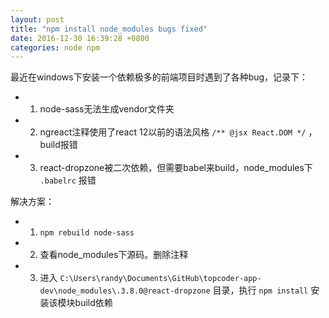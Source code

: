 ```yaml
---
layout: post
title: "npm install node_modules bugs fixed"
date: 2016-12-30 16:39:28 +0800
categories: node npm
---
```


最近在windows下安装一个依赖极多的前端项目时遇到了各种bug，记录下：
* 1. node-sass无法生成vendor文件夹
* 2. ngreact注释使用了react 12以前的语法风格 `/** @jsx React.DOM */` ，build报错
* 3. react-dropzone被二次依赖，但需要babel来build，node_modules下 `.babelrc` 报错

解决方案：
* 1. `npm rebuild node-sass`
* 2. 查看node_modules下源码。删除注释
* 3. 进入 `C:\Users\randy\Documents\GitHub\topcoder-app-dev\node_modules\.3.8.0@react-dropzone` 目录，执行 `npm install` 安装该模块build依赖

